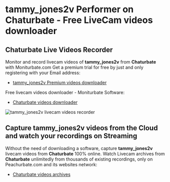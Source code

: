 # tammy_jones2v Performer on Chaturbate - Free LiveCam videos downloader

## Chaturbate Live Videos Recorder

Monitor and record livecam videos of **tammy_jones2v** from **Chaturbate** with Moniturbate.com
Get a premium trial for free by just and only registering with your Email address:
* [tammy_jones2v Premium videos downloader](https://moniturbate.com/request-demo-licence-key.html)

Free livecam videos downloader - Moniturbate Software:
* [Chaturbate videos downloader](https://moniturbate.com/moniturbate-download-software.html)

![tammy_jones2v livecam videos recorder](https://peachurnet.com/templates/moniturbate-software.png)


## Capture tammy_jones2v videos from the Cloud and watch your recordings on Streaming

Without the need of downloading a software, capture **tammy_jones2v** livecam videos from **Chaturbate** 100% online.
Watch Livecam archives from **Chaturbate** unlimitedly from thousands of existing recordings, only on Peachurbate.com and its websites network:
* [Chaturbate videos archives](https://peachurnet.com/)